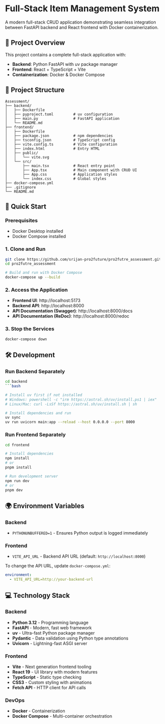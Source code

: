 # Full-Stack Item Management System

A modern full-stack CRUD application demonstrating seamless integration between FastAPI backend and React frontend with Docker containerization.

## 🎯 Project Overview

This project contains a complete full-stack application with:
- **Backend**: Python FastAPI with uv package manager
- **Frontend**: React + TypeScript + Vite
- **Containerization**: Docker & Docker Compose

## 📁 Project Structure

```
Assessment/
├── backend/
│   ├── Dockerfile
│   ├── pyproject.toml         # uv configuration
│   ├── main.py                # FastAPI application
│   └── README.md
├── frontend/
│   ├── Dockerfile
│   ├── package.json           # npm dependencies
│   ├── tsconfig.json          # TypeScript config
│   ├── vite.config.ts         # Vite configuration
│   ├── index.html             # Entry HTML
│   ├── public/
│   │   └── vite.svg
│   └── src/
│       ├── main.tsx           # React entry point
│       ├── App.tsx            # Main component with CRUD UI
│       ├── App.css            # Application styles
│       └── index.css          # Global styles
├── docker-compose.yml
├── .gitignore
└── README.md
```

## 🚀 Quick Start

### Prerequisites

- Docker Desktop installed
- Docker Compose installed

### 1. Clone and Run

```bash
git clone https://github.com/srijan-pro2future/pro2futre_assessment.git
cd pro2futre_assessment

# Build and run with Docker Compose
docker-compose up --build
```

### 2. Access the Application

- **Frontend UI**: http://localhost:5173
- **Backend API**: http://localhost:8000
- **API Documentation (Swagger)**: http://localhost:8000/docs
- **API Documentation (ReDoc)**: http://localhost:8000/redoc

### 3. Stop the Services

```bash
docker-compose down
```


## 🛠️ Development

### Run Backend Separately

```bash
cd backend
```bash

# Install uv first if not installed
# Windows: powershell -c "irm https://astral.sh/uv/install.ps1 | iex"
# Linux/Mac: curl -LsSf https://astral.sh/uv/install.sh | sh

# Install dependencies and run
uv sync
uv run uvicorn main:app --reload --host 0.0.0.0 --port 8000
```

### Run Frontend Separately

```bash
cd frontend

# Install dependencies
npm install
# or
pnpm install

# Run development server
npm run dev
# or
pnpm dev
```

## 🌍 Environment Variables

### Backend
- `PYTHONUNBUFFERED=1` - Ensures Python output is logged immediately

### Frontend
- `VITE_API_URL` - Backend API URL (default: `http://localhost:8000`)

To change the API URL, update `docker-compose.yml`:
```yaml
environment:
  - VITE_API_URL=http://your-backend-url
```

## 💻 Technology Stack

### Backend
- **Python 3.12** - Programming language
- **FastAPI** - Modern, fast web framework
- **uv** - Ultra-fast Python package manager
- **Pydantic** - Data validation using Python type annotations
- **Uvicorn** - Lightning-fast ASGI server

### Frontend
- **Vite** - Next generation frontend tooling
- **React 19** - UI library with modern features
- **TypeScript** - Static type checking
- **CSS3** - Custom styling with animations
- **Fetch API** - HTTP client for API calls

### DevOps
- **Docker** - Containerization
- **Docker Compose** - Multi-container orchestration
